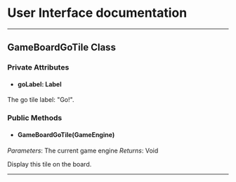 # User Interface documentation
---
## GameBoardGoTile Class

### Private Attributes 
- #### goLabel: Label
The go tile label: "Go!".
### Public Methods 
- #### GameBoardGoTile(GameEngine)
*Parameters*: The current game engine 
*Returns*: Void

Display this tile on the board.

---